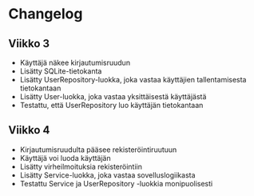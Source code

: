 # Changelog

## Viikko 3

- Käyttäjä näkee kirjautumisruudun
- Lisätty SQLite-tietokanta
- Lisätty UserRepository-luokka, joka vastaa käyttäjien tallentamisesta tietokantaan
- Lisätty User-luokka, joka vastaa yksittäisestä käyttäjästä
- Testattu, että UserRepository luo käyttäjän tietokantaan

## Viikko 4

- Kirjautumisruudulta pääsee rekisteröintiruutuun
- Käyttäjä voi luoda käyttäjän
- Lisätty virheilmoituksia rekisteröintiin
- Lisätty Service-luokka, joka vastaa sovelluslogiikasta
- Testattu Service ja UserRepository -luokkia monipuolisesti